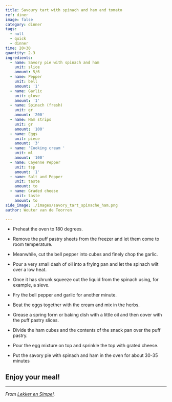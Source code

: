 ```yaml
---
title: Savoury tart with spinach and ham and tomato
ref: diner
image: false
category: dinner
tags:
  - null
  - quick
  - dinner
time: 20+30
quantity: 2-3
ingredients:
  - name: Savory pie with spinach and ham
    unit: slice
    amount: 5/6
  - name: Pepper
    unit: bell
    amount: '1'
  - name: Garlic
    unit: glove
    amount: '1'
  - name: Spinach (fresh)
    unit: gr
    amount: '200'
  - name: Ham strips
    unit: gr
    amount: '100'
  - name: Eggs
    unit: piece
    amount: '3'
  - name: 'Cooking cream '
    unit: ml
    amount: '100'
  - name: Cayenne Pepper
    unit: tsp
    amount: '1'
  - name: Salt and Pepper
    unit: taste
    amount: to
  - name: Graded cheese
    unit: taste
    amount: to
side_image: ./images/savory_tart_spinache_ham.png
author: Wouter van de Toorren

---
```



- Preheat the oven to 180 degrees. 
- Remove the puff pastry sheets from the freezer and let them come to room temperature. 
- Meanwhile, cut the bell pepper into cubes and finely chop the garlic. 
- Pour a very small dash of oil into a frying pan and let the spinach wilt over a low heat. 
- Once it has shrunk squeeze out the liquid from the spinach using, for example, a sieve.
- Fry the bell pepper and garlic for another minute. 
- Beat the eggs together with the cream and mix in the herbs. 
- Grease a spring form or baking dish with a little oil and then cover with the puff pastry slices. 
- Divide the ham cubes and the contents of the snack pan over the puff pastry.

- Pour the egg mixture on top and sprinkle the top with grated cheese. 
- Put the savory pie with spinach and ham in the oven for about 30-35 minutes

## Enjoy your meal!

---
_From [Lekker en Simpel](https://www.lekkerensimpel.com/hartige-spinazietaart/)._






